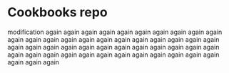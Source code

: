 # Cookbooks repo

modification again again again again again again again again again again again again again again again again again again again again again again again again again again again again again again again again again again again again again again again again again again again again again again again again again
